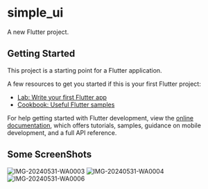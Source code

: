 # simple_ui

A new Flutter project.

## Getting Started

This project is a starting point for a Flutter application.

A few resources to get you started if this is your first Flutter project:

- [Lab: Write your first Flutter app](https://docs.flutter.dev/get-started/codelab)
- [Cookbook: Useful Flutter samples](https://docs.flutter.dev/cookbook)

For help getting started with Flutter development, view the
[online documentation](https://docs.flutter.dev/), which offers tutorials,
samples, guidance on mobile development, and a full API reference.

## Some ScreenShots

![IMG-20240531-WA0003](https://github.com/Hariom93Suthar/SimpleUi/assets/147224075/f178b8ff-14e8-4542-b1a7-a2f2abc5df5b)
![IMG-20240531-WA0004](https://github.com/Hariom93Suthar/SimpleUi/assets/147224075/f497077b-b172-4de1-810e-cf8871ba4a74)
![IMG-20240531-WA0006](https://github.com/Hariom93Suthar/SimpleUi/assets/147224075/c34c3d1b-806f-4639-92fa-210690985845)
